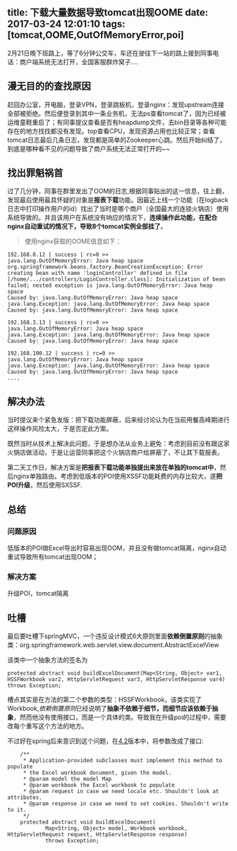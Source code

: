 title: 下载大量数据导致tomcat出现OOME
date: 2017-03-24 12:01:10
tags: [tomcat,OOME,OutOfMemoryError,poi]
---


2月21日晚下班路上，等了6分钟公交车，车还在驶往下一站的路上接到同事电话：商户端系统无法打开，全国客服群炸窝子....


<!-- more -->

## 漫无目的的查找原因

赶回办公室，开电脑，登录VPN，登录跳板机，登录nginx：发现upstream连接全部被拒绝。然后便登录到其中一条业务机，无法ps查看tomcat了，因为已经被运维童鞋重启了；有同事提议查看是否有heapdump文件，去bin目录等各种可能存在的地方找找都没有发现。top查看CPU，发现资源占用也比较正常；查看tomcat日志最后几条日志，发现都是简单的Zookeeper心跳。然后开始纠结了，到底是哪种看不见的问题导致了商户系统无法正常打开的~~ 

## 找出罪魁祸首

过了几分钟，同事在群里发出了OOM的日志,根据同事贴出的这一信息，往上翻，发现最后使用最具怀疑的对象是**报表下载**功能。因最近上线一个功能（在logback日志中打印操作用户的id）找出了当时是哪个商户（全国最大的连锁火锅店）使用系统导致的。并且该用户在系统没有响应的情况下，**连续操作此功能，在配合nginx自动重试的情况下，导致8个tomcat实例全部挂了**。

> 使用nginx获取的OOME信息如下：

```
192.168.8.12 | success | rc=0 >>
java.lang.OutOfMemoryError: Java heap space
org.springframework.beans.factory.BeanCreationException: Error creating bean with name 'loginController' defined in file [/home/.../controllers/LoginController.class]: Initialization of bean failed; nested exception is java.lang.OutOfMemoryError: Java heap space
Caused by: java.lang.OutOfMemoryError: Java heap space
java.lang.Exception: java.lang.OutOfMemoryError: Java heap space
Caused by: java.lang.OutOfMemoryError: Java heap space

192.168.3.13 | success | rc=0 >>
java.lang.OutOfMemoryError: Java heap space
java.lang.Exception: java.lang.OutOfMemoryError: Java heap space
Caused by: java.lang.OutOfMemoryError: Java heap space

192.168.100.12 | success | rc=0 >>
java.lang.OutOfMemoryError: Java heap space
java.lang.Exception: java.lang.OutOfMemoryError: Java heap space
Caused by: java.lang.OutOfMemoryError: Java heap space
....

```
## 解决办法

当时提议来个紧急发版：把下载功能屏蔽，后来经讨论认为在当前用餐高峰期进行这样操作风险太大，于是否定此方案。

既然当时从技术上解决此问题，于是想办法从业务上避免：考虑到目前没有跟这家火锅店做活动，于是让运营同事把这个火锅店商户给屏蔽了，不让其下载报表。

第二天工作日，解决方案是**把报表下载功能单独提出来放在单独的tomcat中**，然后nginx单独路由。考虑到低版本的POI使用XSSF功能耗费的内存比较大，遂**把POI升级**，然后使用SXSSF.

## 总结

### 问题原因
低版本的POI做Excel导出时容易出现OOM，并且没有做tomcat隔离，nginx自动重试导致所有tomcat出现OOM；

### 解决方案
升级POI，tomcat隔离


##  吐槽
最后要吐槽下springMVC，一个违反设计模式6大原则里面**依赖倒置原则**的抽象类：org.springframework.web.servlet.view.document.AbstractExcelView

该类中一个抽象方法的签名为

```
protected abstract void buildExcelDocument(Map<String, Object> var1, HSSFWorkbook var2, HttpServletRequest var3, HttpServletResponse var4) throws Exception;

```

槽点其实是在方法的第二个参数的类型：HSSFWorkbook，该类实现了Workbook,*依赖倒置原则*已经说明了**抽象不依赖于细节，而细节应该依赖于抽象**，然而他没有使用接口，而是一个具体的类。导致我在升级poi的过程中，需要改每个重写这个方法的地方。

不过好在spring后来意识到这个问题，在[4.2](https://github.com/spring-projects/spring-framework/blob/4.2.x/spring-webmvc/src/main/java/org/springframework/web/servlet/view/document/AbstractXlsView.java 'AbstractXlsView.java')版本中，将参数改成了接口:

```
	/**
	 * Application-provided subclasses must implement this method to populate
	 * the Excel workbook document, given the model.
	 * @param model the model Map
	 * @param workbook the Excel workbook to populate
	 * @param request in case we need locale etc. Shouldn't look at attributes.
	 * @param response in case we need to set cookies. Shouldn't write to it.
	 */
	protected abstract void buildExcelDocument(
			Map<String, Object> model, Workbook workbook, HttpServletRequest request, HttpServletResponse response)
			throws Exception;
```
